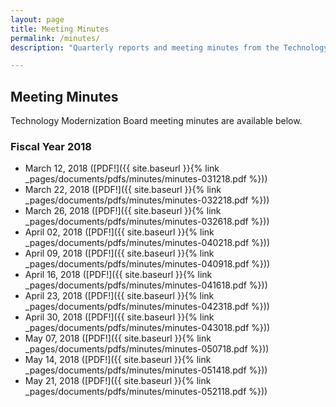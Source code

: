 ```yaml
---
layout: page
title: Meeting Minutes
permalink: /minutes/
description: "Quarterly reports and meeting minutes from the Technology Modernization Board."

---
```


## Meeting Minutes

Technology Modernization Board meeting minutes are available below.

### Fiscal Year 2018

- March 12, 2018 ([PDF!]({{ site.baseurl }}{% link _pages/documents/pdfs/minutes/minutes-031218.pdf %}))
- March 22, 2018 ([PDF!]({{ site.baseurl }}{% link _pages/documents/pdfs/minutes/minutes-032218.pdf %}))
- March 26, 2018 ([PDF!]({{ site.baseurl }}{% link _pages/documents/pdfs/minutes/minutes-032618.pdf %}))
- April 02, 2018 ([PDF!]({{ site.baseurl }}{% link _pages/documents/pdfs/minutes/minutes-040218.pdf %}))
- April 09, 2018 ([PDF!]({{ site.baseurl }}{% link _pages/documents/pdfs/minutes/minutes-040918.pdf %}))
- April 16, 2018 ([PDF!]({{ site.baseurl }}{% link _pages/documents/pdfs/minutes/minutes-041618.pdf %}))
- April 23, 2018 ([PDF!]({{ site.baseurl }}{% link _pages/documents/pdfs/minutes/minutes-042318.pdf %}))
- April 30, 2018 ([PDF!]({{ site.baseurl }}{% link _pages/documents/pdfs/minutes/minutes-043018.pdf %}))
- May 07, 2018 ([PDF!]({{ site.baseurl }}{% link _pages/documents/pdfs/minutes/minutes-050718.pdf %}))
- May 14, 2018 ([PDF!]({{ site.baseurl }}{% link _pages/documents/pdfs/minutes/minutes-051418.pdf %}))
- May 21, 2018 ([PDF!]({{ site.baseurl }}{% link _pages/documents/pdfs/minutes/minutes-052118.pdf %}))


